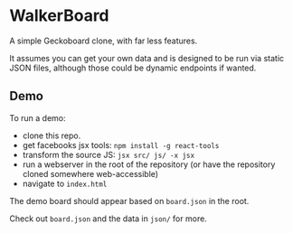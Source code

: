 # WalkerBoard

A simple Geckoboard clone, with far less features.

It assumes you can get your own data and is designed to be run via static JSON
files, although those could be dynamic endpoints if wanted.

## Demo

To run a demo:

  - clone this repo.
  - get facebooks jsx tools: `npm install -g react-tools`
  - transform the source JS: `jsx src/ js/ -x jsx`
  - run a webserver in the root of the repository (or have the repository
    cloned somewhere web-accessible)
  - navigate to `index.html`

The demo board should appear based on `board.json` in the root.

Check out `board.json` and the data in `json/` for more.